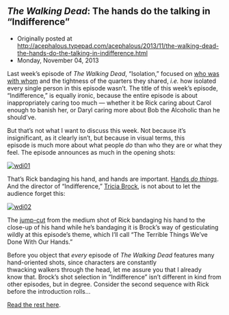## <em>The Walking Dead</em>: The hands do the talking in “Indifference”

 * Originally posted at http://acephalous.typepad.com/acephalous/2013/11/the-walking-dead-the-hands-do-the-talking-in-indifference.html
 * Monday, November 04, 2013



Last week’s episode of _The Walking Dead_, “Isolation,” focused on [who was with whom](http://www.rawstory.com/rs/2013/10/28/the-walking-dead-youre-never-alone-especially-in-isolation/) and the tightness of the quarters they shared, _i.e._
 how isolated every single person in this episode wasn’t. The title of 
this week’s episode, “Indifference,” is equally ironic,  because the 
entire episode is about inappropriately caring too much —  whether it be
 Rick caring about Carol enough to banish her, or Daryl  caring more 
about Bob the Alcoholic than he should’ve.

But  that’s not what I want to discuss this week. Not because it’s  
insignificant, as it clearly isn’t, but because in visual terms, this  
episode is much more about what people _do_ than who they are or what they feel. The episode announces as much in the opening shots:

[![wdi01](http://www.rawstory.com/rs/wp-content/uploads/2013/11/wdi01.jpg)](http://www.rawstory.com/rs/wp-content/uploads/2013/11/wdi01.jpg)

That’s Rick bandaging his hand, and hands are important. [Hands _do things_](http://www.lawyersgunsmoneyblog.com/2012/06/mad-men-hands-and-hands-and-hands-in-commissions-and-fees). And the director of “Indifference,” [Tricia Brock](http://www.imdb.com/name/nm0110644/?ref\_=tt\_ov\_dr), is not about to let the audience forget this:

[![wdi02](http://www.rawstory.com/rs/wp-content/uploads/2013/11/wdi02.jpg)](http://www.rawstory.com/rs/wp-content/uploads/2013/11/wdi02.jpg)

The [jump-cut](http://en.wikipedia.org/wiki/Jump\_cut) from
 the medium shot of Rick bandaging his hand to the close-up of his  hand
 while he’s bandaging it is Brock’s way of gesticulating wildly at  this
 episode’s theme, which I’ll call “The Terrible Things We’ve Done  With 
Our Hands.”

Before you object that _every_ episode of _The Walking Dead_
 features many hand-oriented shots, since characters are constantly  
thwacking walkers through the head, let me assure you that I already  
know that. Brock’s shot selection in “Indifference” isn’t different in 
kind from  other episodes, but in degree. Consider the second sequence 
with Rick  before the introduction rolls…

[Read the rest here](http://www.rawstory.com/rs/2013/11/04/the-walking-dead-the-hands-do-the-talking-in-indifference/).

		
